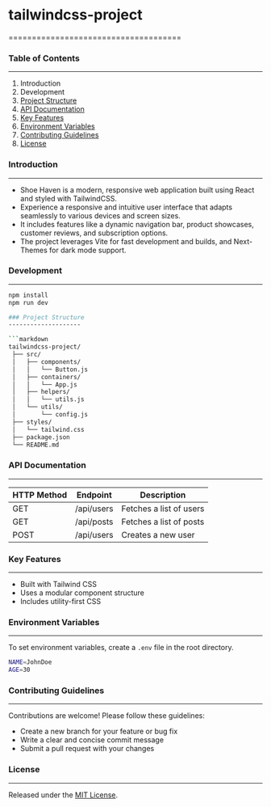 # tailwindcss-project
=====================================
### Table of Contents
-----------------------------

1. Introduction
2. Development
3. [Project Structure](#project-structure)
4. [API Documentation](#api-documentation)
5. [Key Features](#key-features)
6. [Environment Variables](#environment-variables)
7. [Contributing Guidelines](#contributing-guidelines)
8. [License](#license)

### Introduction
-------------------
- Shoe Haven is a modern, responsive web application built using React and styled with TailwindCSS.
- Experience a responsive and intuitive user interface that adapts seamlessly to various devices and screen sizes.
- It includes features like a dynamic navigation bar, product showcases, customer reviews, and subscription options.
- The project leverages Vite for fast development and builds, and Next-Themes for dark mode support.

### Development
-----------------
```sh
npm install
npm run dev

### Project Structure
--------------------

```markdown
tailwindcss-project/
 ├── src/
 │   ├── components/
 │   │   └── Button.js
 │   ├── containers/
 │   │   └── App.js
 │   ├── helpers/
 │   │   └── utils.js
 │   └── utils/
 │       └── config.js
 ├── styles/
 │   └── tailwind.css
 ├── package.json
 └── README.md
```

### API Documentation
---------------------

| HTTP Method | Endpoint | Description |
| --- | --- | --- |
| GET | /api/users | Fetches a list of users |
| GET | /api/posts | Fetches a list of posts |
| POST | /api/users | Creates a new user |

### Key Features
-----------------

* Built with Tailwind CSS
* Uses a modular component structure
* Includes utility-first CSS

### Environment Variables
-------------------------

To set environment variables, create a `.env` file in the root directory.

```bash
NAME=JohnDoe
AGE=30
```

### Contributing Guidelines
-----------------------------

Contributions are welcome! Please follow these guidelines:

* Create a new branch for your feature or bug fix
* Write a clear and concise commit message
* Submit a pull request with your changes

### License
---------

Released under the [MIT License](https://opensource.org/licenses/MIT).

